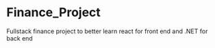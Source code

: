 # Finance_Project
Fullstack finance project to better learn react for front end and .NET for back end  
